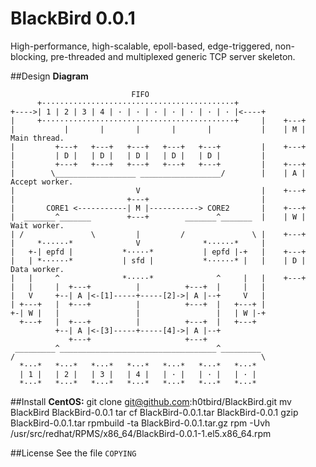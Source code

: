# BlackBird 0.0.1
High-performance, high-scalable, epoll-based, edge-triggered, non-blocking, pre-threaded and multiplexed generic TCP server skeleton.

##Design
**Diagram**

                               FIFO
          +···········································+
    +---->| 1 | 2 | 3 | 4 | · | · | · | · | · | · | · |<----+
    |     +···········································+     |    +---+
    |           |       |       |       |       |           |    | M |  Main thread.
    |         +---+   +---+   +---+   +---+   +---+         |    +---+
    |         | D |   | D |   | D |   | D |   | D |         |
    |         +---+   +---+   +---+   +---+   +---+         |    +---+
    |        \__________________ __________________/        |    | A |  Accept worker.
    |                           V                           |    +---+
    |                         +---+                         |
    |       CORE1 <-----------| M |-----------> CORE2       |    +---+
    |  _______^_______        +---+        _______^_______  |    | W |  Wait worker.
    | /               \         |         /               \ |    +---+
    |     *······*              V              *······*     |
    |   +-| epfd |           *·····*           | epfd |-+   |    +---+
    |   | *······*           | sfd |           *······* |   |    | D |  Data worker.
    |   |     ^              *·····*              ^     |   |    +---+
    |   |     |  +---+          |          +---+  |     |   |
    |   V     +--| A |<-[1]-----+-----[2]->| A |--+     V   |
    | +---+   |  +---+          |          +---+  |   +---+ |
    +-| W |   |                 |                 |   | W |-+
      +---+   |  +---+          |          +---+  |   +---+
              +--| A |<-[3]-----+-----[4]->| A |--+
                 +---+                     +---+  
     _________^___________________________________^_________
    /                                                       \
      *···*   *···*   *···*   *···*   *···*   *···*   *···*
      | 1 |   | 2 |   | 3 |   | 4 |   | · |   | · |   | · |
      *···*   *···*   *···*   *···*   *···*   *···*   *···*

##Install
**CentOS:**
    git clone git@github.com:h0tbird/BlackBird.git
    mv BlackBird BlackBird-0.0.1
    tar cf BlackBird-0.0.1.tar BlackBird-0.0.1
    gzip BlackBird-0.0.1.tar
    rpmbuild -ta BlackBird-0.0.1.tar.gz
    rpm -Uvh /usr/src/redhat/RPMS/x86_64/BlackBird-0.0.1-1.el5.x86_64.rpm

##License
See the file `COPYING`
